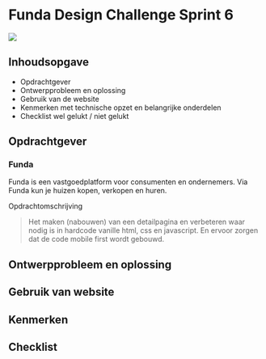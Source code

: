 # Funda Design Challenge Sprint 6

<img src="https://github.com/Lmikkers/funda/assets/94455811/60f4b070-09ce-48e2-8338-ccde900e7967">


## Inhoudsopgave
- Opdrachtgever
- Ontwerpprobleem en oplossing
- Gebruik van de website
- Kenmerken met technische opzet en belangrijke onderdelen
- Checklist wel gelukt / niet gelukt

## Opdrachtgever 
### Funda
Funda is een vastgoedplatform voor consumenten en ondernemers. Via Funda kun je huizen kopen, verkopen en huren.

Opdrachtomschrijving

> Het maken (nabouwen) van een detailpagina en verbeteren waar nodig is in hardcode vanille html, css en javascript. En ervoor zorgen dat de code mobile first wordt gebouwd.

## Ontwerpprobleem en oplossing
## Gebruik van website
## Kenmerken
## Checklist
